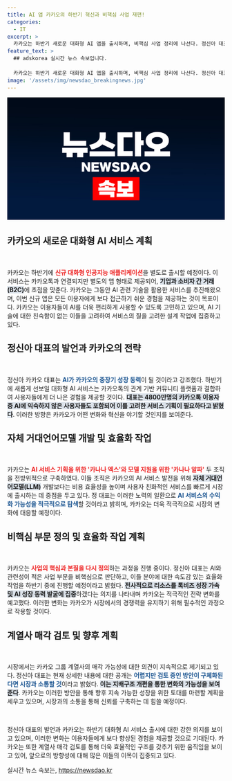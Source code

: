 ```yaml
---
title: AI 앱 카카오의 하반기 혁신과 비핵심 사업 재편!
categories:
  - IT
excerpt: >
  카카오는 하반기 새로운 대화형 AI 앱을 출시하며, 비핵심 사업 정리에 나선다. 정신아 대표는 AI가 중장기 성장의 핵심이며, 효율화를 위해 계열사 매각도 검토 중이라고 밝혔다.
feature_text: >
  ## adskorea 실시간 뉴스 속보입니다.

  카카오는 하반기 새로운 대화형 AI 앱을 출시하며, 비핵심 사업 정리에 나선다. 정신아 대표는 AI가 중장기 성장의 핵심이며, 효율화를 위해 계열사 매각도 검토 중이라고 밝혔다.
image: '/assets/img/newsdao_breakingnews.jpg'
---
```


<p><img src="/assets/img/newsdao_breakingnews.jpg" alt="adskorea 속보" /></p>

<h2 data-ke-size="size26">카카오의 새로운 대화형 AI 서비스 계획</h2>

<p data-ke-size="size16">&nbsp;</p>

<p>카카오는 하반기에 <b><span style="color: #ee2323;">신규 대화형 인공지능 애플리케이션</span></b>을 별도로 출시할 예정이다. 이 서비스는 카카오톡과 연결되지만 별도의 앱 형태로 제공되어, <b><span style="background-color: #21538527;">기업과 소비자 간 거래(B2C)</span></b>에 초점을 맞춘다. 카카오는 그동안 AI 관련 기술을 활용한 서비스를 추진해왔으며, 이번 신규 앱은 모든 이용자에게 보다 접근하기 쉬운 경험을 제공하는 것이 목표이다. 카카오는 이용자들이 AI를 더욱 편리하게 사용할 수 있도록 고민하고 있으며, AI 기술에 대한 친숙함이 없는 이들을 고려하여 서비스의 질을 고려한 설계 작업에 집중하고 있다. </p>

<h2 data-ke-size="size26">정신아 대표의 발언과 카카오의 전략</h2>

<p data-ke-size="size16">&nbsp;</p>

<p>정신아 카카오 대표는 <b><span style="color: #1a5490;">AI가 카카오의 중장기 성장 동력</span></b>이 될 것이라고 강조했다. 하반기에 새롭게 선보일 대화형 AI 서비스는 카카오톡의 관계 기반 커뮤니티 플랫폼과 결합하여 사용자들에게 더 나은 경험을 제공할 것이다. <b><span style="background-color: #21538527;">대표는 4800만명의 카카오톡 이용자 중 AI에 익숙하지 않은 사용자들도 포함되어 이를 고려한 서비스 기획이 필요하다고 밝혔다</span></b>. 이러한 방향은 카카오가 어떤 변화와 혁신을 야기할 것인지를 보여준다.</p>

<h2 data-ke-size="size26">자체 거대언어모델 개발 및 효율화 작업</h2>

<p data-ke-size="size16">&nbsp;</p>

<p>카카오는 <b><span style="color: #ee2323;">AI 서비스 기획을 위한 '카나나 엑스'와 모델 지원을 위한 '카나나 알파'</span></b> 두 조직을 전방위적으로 구축하였다. 이들 조직은 카카오의 AI 서비스 발전을 위해 <b><span style="background-color: #21538527;">자체 거대언어모델(LLM)</span></b> 개발보다는 비용 효율성을 높이며 사용자 친화적인 서비스를 빠르게 시장에 출시하는 데 중점을 두고 있다. 정 대표는 이러한 노력의 일환으로 <b><span style="color: #1a5490;">AI 서비스의 수익화 가능성을 적극적으로 탐색</span></b>할 것이라고 밝히며, 카카오는 더욱 적극적으로 시장의 변화에 대응할 예정이다. </p>

<h2 data-ke-size="size26">비핵심 부문 정의 및 효율화 작업 계획</h2>

<p data-ke-size="size16">&nbsp;</p>

<p>카카오는 <b><span style="color: #ee2323;">사업의 핵심과 본질을 다시 정의</span></b>하는 과정을 진행 중이다. 정신아 대표는 AI와 관련성이 적은 사업 부문을 비핵심으로 판단하고, 이들 분야에 대한 속도감 있는 효율화 작업을 하반기 중에 진행할 예정이라고 밝혔다. <b><span style="background-color: #21538527;">전사적으로 리소스를 톡비즈 성장 가속 및 AI 성장 동력 발굴에 집중</span></b>하겠다는 의지를 나타내며 카카오는 적극적인 전략 변화를 예고했다. 이러한 변화는 카카오가 시장에서의 경쟁력을 유지하기 위해 필수적인 과정으로 작용할 것이다.</p>

<h2 data-ke-size="size26">계열사 매각 검토 및 향후 계획</h2>

<p data-ke-size="size16">&nbsp;</p>

<p>시장에서는 카카오 그룹 계열사의 매각 가능성에 대한 의견이 지속적으로 제기되고 있다. 정신아 대표는 현재 상세한 내용에 대한 공개는 <b><span style="color: #1a5490;">어렵지만 검토 중인 방안이 구체화된다면 시장과 소통할 것</span></b>이라고 밝혔다. <b><span style="background-color: #21538527;">이는 지배구조 개편을 통한 변화의 가능성을 보여준다</span></b>. 카카오는 이러한 방안을 통해 향후 지속 가능한 성장을 위한 토대를 마련할 계획을 세우고 있으며, 시장과의 소통을 통해 신뢰를 구축하는 데 힘쓸 예정이다.</p>

<p data-ke-size="size16">&nbsp;</p>

<p>정신아 대표의 발언과 카카오는 하반기 대화형 AI 서비스 출시에 대한 강한 의지를 보이고 있으며, 이러한 변화는 이용자들에게 보다 향상된 경험을 제공할 것으로 기대된다. 카카오는 또한 계열사 매각 검토를 통해 더욱 효율적인 구조를 갖추기 위한 움직임을 보이고 있어, 앞으로의 방향성에 대해 많은 이들의 이목이 집중되고 있다.</p>
실시간 뉴스 속보는, <a href="https://newsdao.kr" rel="dofollow">https://newsdao.kr</a>



